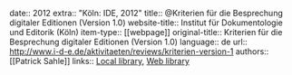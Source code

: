 date:: 2012
extra:: "Köln: IDE, 2012"
title:: @Kriterien für die Besprechung digitaler Editionen (Version 1.0)
website-title:: Institut für Dokumentologie und Editorik (Köln)
item-type:: [[webpage]]
original-title:: Kriterien für die Besprechung digitaler Editionen (Version 1.0)
language:: de
url:: http://www.i-d-e.de/aktivitaeten/reviews/kriterien-version-1
authors:: [[Patrick Sahle]]
links:: [Local library](zotero://select/groups/2386895/items/P2Y5CS5R), [Web library](https://www.zotero.org/groups/2386895/items/P2Y5CS5R)
